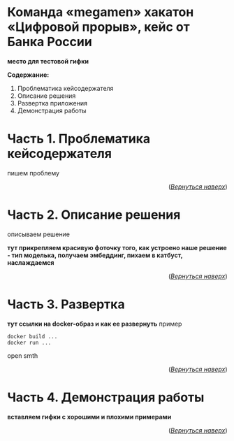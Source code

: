 <a name="readme-top"></a>

# Команда «megamen» хакатон «Цифровой прорыв», кейс от Банка России
**место для тестовой гифки**

**Содержание:**
1. Проблематика кейсодержателя
2. Описание решения
3. Развертка приложения
4. Демонстрация работы


# Часть 1. Проблематика кейсодержателя
пишем проблему

<p align="right">(<a href="#readme-top"><i>Вернуться наверх</i></a>)</p>

# Часть 2. Описание решения
описываем решение

**тут прикрепляем красивую фоточку того, как устроено наше решение - тип моделька, получаем эмбеддинг, пихаем в катбуст, наслаждаемся**

<p align="right">(<a href="#readme-top"><i>Вернуться наверх</i></a>)</p>

# Часть 3. Развертка

**тут ссылки на docker-образ и как ее развернуть**
пример

```
docker build ...
docker run ...
```
open smth

<p align="right">(<a href="#readme-top"><i>Вернуться наверх</i></a>)</p>

# Часть 4. Демонстрация работы

**вставляем гифки с хорошими и плохими примерами**

<p align="right">(<a href="#readme-top"><i>Вернуться наверх</i></a>)</p>
